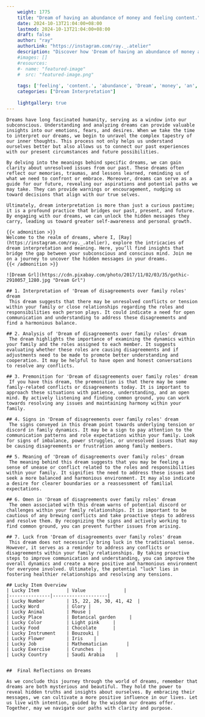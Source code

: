```yaml
---
    weight: 1775
    title: "Dream of having an abundance of money and feeling content."  # Assuming 'title' column exists
    date: 2024-10-13T21:04:00+08:00
    lastmod: 2024-10-13T21:04:00+08:00
    draft: false
    author: "ray"
    authorLink: "https://instagram.com/ray._.atelier"
    description: "Discover how 'Dream of having an abundance of money and feeling content.' can interpret your future and uncover its significant meanings in your life."
    #images: []
    #resources:
    #- name: "featured-image"
    #  src: "featured-image.png"
    
    tags: ['feeling', 'content.', 'abundance', 'Dream', 'money', 'an', 'and', 'of', 'having']
    categories: ["Dream Interpretation"]
    
    lightgallery: true
---
```

    
    Dreams have long fascinated humanity, serving as a window into our subconscious. Understanding and analyzing dreams can provide valuable insights into our emotions, fears, and desires. When we take the time to interpret our dreams, we begin to unravel the complex tapestry of our inner thoughts. This process not only helps us understand ourselves better but also allows us to connect our past experiences with our present circumstances and future possibilities.
    
    By delving into the meanings behind specific dreams, we can gain clarity about unresolved issues from our past. These dreams often reflect our memories, traumas, and lessons learned, reminding us of what we need to confront or embrace. Moreover, dreams can serve as a guide for our future, revealing our aspirations and potential paths we may take. They can provide warnings or encouragement, nudging us toward decisions that align with our true selves.
    
    Ultimately, dream interpretation is more than just a curious pastime; it is a profound practice that bridges our past, present, and future. By engaging with our dreams, we can unlock the hidden messages they carry, leading us toward greater self-awareness and personal growth.
    
    {{< admonition >}}
    Welcome to the realm of dreams, where I, [Ray](https://instagram.com/ray._.atelier), explore the intricacies of dream interpretation and meaning. Here, you’ll find insights that bridge the gap between your subconscious and conscious mind. Join me on a journey to uncover the hidden messages in your dreams.
    {{< /admonition >}}
    
    ![Dream Grl](https://cdn.pixabay.com/photo/2017/11/02/03/35/gothic-2910057_1280.jpg "Dream Grl")
    
    ## 1. Interpretation of 'Dream of disagreements over family roles' dream
     This dream suggests that there may be unresolved conflicts or tension within your family or close relationships regarding the roles and responsibilities each person plays. It could indicate a need for open communication and understanding to address these disagreements and find a harmonious balance.
    
    ## 2. Analysis of 'Dream of disagreements over family roles' dream
     The dream highlights the importance of examining the dynamics within your family and the roles assigned to each member. It suggests evaluating whether these roles are causing disagreements and if adjustments need to be made to promote better understanding and cooperation. It may be helpful to have open and honest conversations to resolve any conflicts.
    
    ## 3. Premonition for 'Dream of disagreements over family roles' dream
     If you have this dream, the premonition is that there may be some family-related conflicts or disagreements today. It is important to approach these situations with patience, understanding, and an open mind. By actively listening and finding common ground, you can work towards resolving any issues and maintaining harmony within your family.
    
    ## 4. Signs in 'Dream of disagreements over family roles' dream
     The signs conveyed in this dream point towards underlying tension or discord in family dynamics. It may be a sign to pay attention to the communication patterns and role expectations within your family. Look for signs of imbalance, power struggles, or unresolved issues that may be causing disagreements or frustration among family members.
    
    ## 5. Meaning of 'Dream of disagreements over family roles' dream
     The meaning behind this dream suggests that you may be feeling a sense of unease or conflict related to the roles and responsibilities within your family. It signifies the need to address these issues and seek a more balanced and harmonious environment. It may also indicate a desire for clearer boundaries or a reassessment of familial expectations.
    
    ## 6. Omen in 'Dream of disagreements over family roles' dream
     The omen associated with this dream warns of potential discord or challenges within your family relationships. It is important to be cautious of any brewing conflicts and take proactive steps to address and resolve them. By recognizing the signs and actively working to find common ground, you can prevent further issues from arising.
    
    ## 7. Luck from 'Dream of disagreements over family roles' dream
     This dream does not necessarily bring luck in the traditional sense. However, it serves as a reminder to address any conflicts or disagreements within your family relationships. By taking proactive steps to improve communication and understanding, you can improve the overall dynamics and create a more positive and harmonious environment for everyone involved. Ultimately, the potential "luck" lies in fostering healthier relationships and resolving any tensions.
    
    ## Lucky Item Overview
    | Lucky Item          | Value              |
    |---------------|--------------------|
    | Lucky Number        | 15, 22, 26, 30, 41, 42  |
    | Lucky Word          | Glory |
    | Lucky Animal        | Mouse |
    | Lucky Place         | Botanical garden     |
    | Lucky Color         | Light pink     |
    | Lucky Food          | Chocolate      |
    | Lucky Instrument    | Bouzouki |
    | Lucky Flower        | Iris    |
    | Lucky Job           | Mathematician       |
    | Lucky Exercise      | Crunches  |
    | Lucky Country       | Saudi Arabia    |
    
    
    ##  Final Reflections on Dreams
    
    As we conclude this journey through the world of dreams, remember that dreams are both mysterious and beautiful. They hold the power to reveal hidden truths and insights about ourselves. By embracing their messages, we can cultivate a more positive influence in our lives. Let us live with intention, guided by the wisdom our dreams offer. Together, may we navigate our paths with clarity and purpose.
    